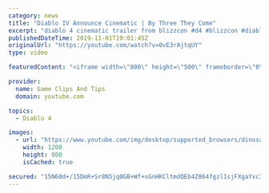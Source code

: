 ```yaml
---
category: news
title: "Diablo IV Announce Cinematic | By Three They Come"
excerpt: "diablo 4 cinematic trailer from blizzcon #d4 #blizzcon #diablo."
publishedDateTime: 2019-11-01T19:01:45Z
originalUrl: "https://youtube.com/watch?v=0vE3rAjtqUY"
type: video

featuredContent: "<iframe width=\"800\" height=\"500\" frameborder=\"0\" src=\"https://www.youtube.com/embed/0vE3rAjtqUY\" allow=\"accelerometer; autoplay; encrypted-media; gyroscope; picture-in-picture\" allowfullscreen></iframe>"

provider:
  name: Game Clips And Tips
  domain: youtube.com

topics:
  - Diablo 4

images:
  - url: "https://www.youtube.com/img/desktop/supported_browsers/dinosaur.png"
    width: 1200
    height: 800
    isCached: true

secured: "15N60d+/15DmR+Sr8N5jq0GB+Wf+sGnHKCltmdQEb4Z864fgzl1sjFXgaYxc3uuIBJi4CkLPvujFPWH7Lxi0AhJvG1yYfHoTEs3jkKOreJ/wcFKLGUqQsRB9yFCm94X/tryZE2RWs/LSw04gBRZ7YoWzd6JnbPE0uPbUtqDhMFv0FDTRErUS2z4xBGpTS4NErb4LZkxHIMBVvbFpe47DN1BoeuxuWMHLjT3t7Fv/KhQ18obQ0dUU5XuO7pNpsj1wIJAunKXkRTdt0t25hprFn7hNoxOJr8/MEFGKg9xlXMmwVni1OyuY2Jaqu1YPKqJXjMDzh1RXf3umGSLn2bj7kGomTCxFmAWszGvXllTPiDQmOAXRB7/P2Nn5CrxF9YEwW/lZqkou+jcX9i+oMT39YA==;EM48ApOt6+3/itZqNEcGFA=="
---
```


